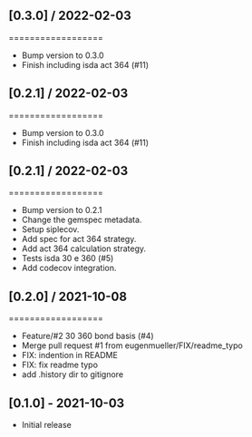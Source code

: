 
## [0.3.0] / 2022-02-03
==================

  * Bump version to 0.3.0
  * Finish including isda act 364 (#11)
  
## [0.2.1] / 2022-02-03
==================

  * Bump version to 0.3.0
  * Finish including isda act 364 (#11)
  
## [0.2.1] / 2022-02-03
==================

  * Bump version to 0.2.1
  * Change the gemspec metadata.
  * Setup siplecov.
  * Add spec for act 364 strategy.
  * Add act 364 calculation strategy.
  * Tests isda 30 e 360 (#5)
  * Add codecov integration.

## [0.2.0] / 2021-10-08
==================

  * Feature/#2 30 360 bond basis (#4)
  * Merge pull request #1 from eugenmueller/FIX/readme_typo
  * FIX: indention in README
  * FIX: fix readme typo
  * add .history dir to gitignore

## [0.1.0] - 2021-10-03

- Initial release
